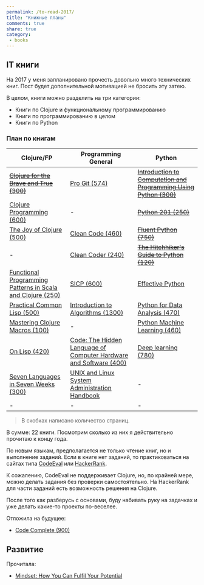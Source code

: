 ```yaml
---
permalink: /to-read-2017/
title: "Книжные планы"
comments: true
share: true
category:
 - books
---
```


## IT книги

На 2017 у меня запланировано прочесть довольно много технических книг.
Пост будет дополнительной мотивацией не бросить эту затею.

В целом, книги можно разделить на три категории:

* Книги по Clojure и функциональному программированию
* Книги по программированию в целом
* Книги по Python

### План по книгам

| Clojure/FP |  Programming General | Python |
|---------|------------------|------------------|
| ~~[Clojure for the Brave and True (300)](http://www.braveclojure.com/)~~ | [Pro Git (574)](https://git-scm.com/book/en/v2) | ~~[Introduction to Computation and Programming Using Python (300)](https://mitpress.mit.edu/books/introduction-computation-and-programming-using-python-0)~~ |
| [Clojure Programming (600)](http://shop.oreilly.com/product/0636920013754.do) | - | ~~[Python 201 (250)](https://leanpub.com/python201)~~|
| [The Joy of Clojure (500)](https://www.manning.com/books/the-joy-of-clojure-second-edition) | [Clean Code (460)](https://www.amazon.com/Clean-Code-Handbook-Software-Craftsmanship/dp/0132350882) | ~~[Fluent Python (750)](http://shop.oreilly.com/product/0636920032519.do)~~  |
| - | [Clean Coder (240)](https://www.amazon.com/Clean-Coder-Conduct-Professional-Programmers/dp/0137081073) | ~~[The Hitchhiker's Guide to Python (120)](http://docs.python-guide.org/en/latest/)~~ |
| [Functional Programming Patterns in Scala and Clojure (250)](https://pragprog.com/book/mbfpp/functional-programming-patterns-in-scala-and-clojure) | [SICP (600)](https://mitpress.mit.edu/sicp/full-text/book/book.html) | [Effective Python](http://www.effectivepython.com/) |
| [Practical Common Lisp (500)](http://www.apress.com/us/book/9781590592397) | [Introduction to Algorithms (1300)](https://mitpress.mit.edu/books/introduction-algorithms) | [Python for Data Analysis (470)](http://shop.oreilly.com/product/0636920023784.do)  |
| [Mastering Clojure Macros (100)](https://pragprog.com/book/cjclojure/mastering-clojure-macros) | - | [Python Machine Learning (460)](https://www.packtpub.com/big-data-and-business-intelligence/python-machine-learning) |
| [On Lisp (420)](http://www.paulgraham.com/onlisp.html) | [Code: The Hidden Language of Computer Hardware and Software (400)](https://www.amazon.com/Code-Language-Computer-Hardware-Software/dp/0735611319) | [Deep learning (780)](http://www.deeplearningbook.org/) |
| [Seven Languages in Seven Weeks (300)](https://pragprog.com/book/btlang/seven-languages-in-seven-weeks) | [UNIX and Linux System Administration Handbook](https://www.amazon.com/UNIX-Linux-System-Administration-Handbook/dp/0131480057) | - |
| - | - | - |

> В скобках написано количество страниц.


В сумме: 22 книги.
Посмотрим сколько из них я действительно прочитаю к концу года.

По новым языкам, предполагается не только чтение книг, но и выполнение заданий.
Если в книге нет заданий, то практиковаться на сайтах типа [CodeEval](https://www.codeeval.com) или [HackerRank](https://www.hackerrank.com/).

К сожалению, CodeEval не поддерживает Clojure, но, по крайней мере, можно делать задания без проверки самостоятельно.
На HackerRank для части заданий есть возможность решения на Clojure.

После того как разберусь с основами, буду набивать руку на задачках и уже делать какие-то проекты по-веселее.


Отложила на будущее:

* [Code Complete (900)](http://cc2e.com/)


## Развитие

Прочитала:

* [Mindset: How You Can Fulfil Your Potential](https://www.amazon.com/gp/product/B005RZB65Q/ref=x_gr_w_bb?ie=UTF8&tag=x_gr_w_bb-20&linkCode=as2&camp=1789&creative=9325&creativeASIN=B005RZB65Q&SubscriptionId=1MGPYB6YW3HWK55XCGG2)
